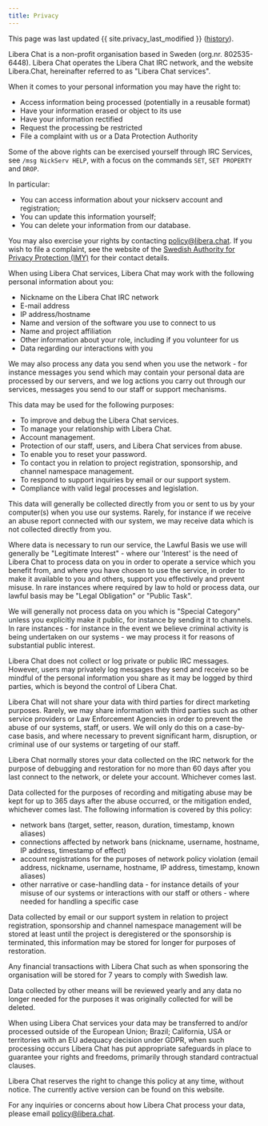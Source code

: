 ```yaml
---
title: Privacy
---
```


This page was last updated {{ site.privacy_last_modified }} ([history][hist]).

Libera Chat is a non-profit organisation based in Sweden (org.nr. 802535-6448).
Libera Chat operates the Libera Chat IRC network, and the website Libera.Chat,
hereinafter referred to as "Libera Chat services".

When it comes to your personal information you may have the right to:

- Access information being processed (potentially in a reusable format)
- Have your information erased or object to its use
- Have your information rectified
- Request the processing be restricted
- File a complaint with us or a Data Protection Authority

Some of the above rights can be exercised yourself through IRC Services,
see `/msg NickServ HELP`, with a focus on the commands `SET`, `SET PROPERTY`
and `DROP`.

In particular:

- You can access information about your nickserv account and registration;
- You can update this information yourself;
- You can delete your information from our database.

You may also exercise your rights by contacting <policy@libera.chat>.
If you wish to file a complaint, see the website of the
[Swedish Authority for Privacy Protection (IMY)][imy] for their contact details.

When using Libera Chat services, Libera Chat may work with the following personal
information about you:

- Nickname on the Libera Chat IRC network
- E-mail address
- IP address/hostname
- Name and version of the software you use to connect to us
- Name and project affiliation
- Other information about your role, including if you volunteer for us
- Data regarding our interactions with you

We may also process any data you send when you use the network - for instance
messages you send which may contain your personal data are processed by our
servers, and we log actions you carry out through our services, messages you
send to our staff or support mechanisms.

This data may be used for the following purposes:

- To improve and debug the Libera Chat services.
- To manage your relationship with Libera Chat.
- Account management.
- Protection of our staff, users, and Libera Chat services from abuse.
- To enable you to reset your password.
- To contact you in relation to project registration, sponsorship, and channel
  namespace management.
- To respond to support inquiries by email or our support system.
- Compliance with valid legal processes and legislation.

This data will generally be collected directly from you or sent to us by your
computer(s) when you use our systems. Rarely, for instance if we receive an
abuse report connected with our system, we may receive data which is not
collected directly from you.

Where data is necessary to run our service, the Lawful Basis we use will
generally be "Legitimate Interest" - where our 'Interest' is the need of Libera
Chat to process data on you in order to operate a service which you benefit
from, and where you have chosen to use the service, in order to make it
available to you and others, support you effectively and prevent misuse. In
rare instances where required by law to hold or process data, our lawful basis
may be "Legal Obligation" or "Public Task".

We will generally not process data on you which is "Special Category" unless
you explicitly make it public, for instance by sending it to channels. In
rare instances - for instance in the event we believe criminal activity is
being undertaken on our systems - we may process it for reasons of
substantial public interest.

Libera Chat does not collect or log private or public IRC messages. However,
users may privately log messages they send and receive so be mindful of the
personal information you share as it may be logged by third parties, which is
beyond the control of Libera Chat.

Libera Chat will not share your data with third parties for direct marketing
purposes. Rarely, we may share information with third parties such as other
service providers or Law Enforcement Agencies in order to prevent the abuse
of our systems, staff, or users. We will only do this on a case-by-case basis,
and where necessary to prevent significant harm, disruption, or criminal use
of our systems or targeting of our staff.

Libera Chat normally stores your data collected on the IRC network for the
purpose of debugging and restoration for no more than 60 days after you last
connect to the network, or delete your account. Whichever comes last.

Data collected for the purposes of recording and mitigating abuse may be kept
for up to 365 days after the abuse occurred, or the mitigation ended, whichever
comes last. The following information is covered by this policy:

- network bans (target, setter, reason, duration, timestamp, known aliases)
- connections affected by network bans (nickname, username, hostname,
  IP address, timestamp of effect)
- account registrations for the purposes of network policy violation (email
  address, nickname, username, hostname, IP address, timestamp, known aliases)
- other narrative or case-handling data - for instance details of your
  misuse of our systems or interactions with our staff or others - where
  needed for handling a specific case

Data collected by email or our support system in relation to project
registration, sponsorship and channel namespace management will be stored at
least until the project is deregistered or the sponsorship is terminated, this
information may be stored for longer for purposes of restoration.

Any financial transactions with Libera Chat such as when sponsoring the
organisation will be stored for 7 years to comply with Swedish law.

Data collected by other means will be reviewed yearly and any data no longer
needed for the purposes it was originally collected for will be deleted.

When using Libera Chat services your data may be transferred to and/or processed
outside of the European Union; Brazil; California, USA or territories with an EU
adequacy decision under GDPR, when such processing occurs Libera Chat has put
appropriate safeguards in place to guarantee your rights and freedoms, primarily
through standard contractual clauses.

Libera Chat reserves the right to change this policy at any time,
without notice. The currently active version can be found on this website.

For any inquiries or concerns about how Libera Chat process your data,
please email <policy@libera.chat>.

[imy]: https://www.imy.se/en/
[hist]: https://github.com/Libera-Chat/libera-chat.github.io/commits/main/privacy.md
